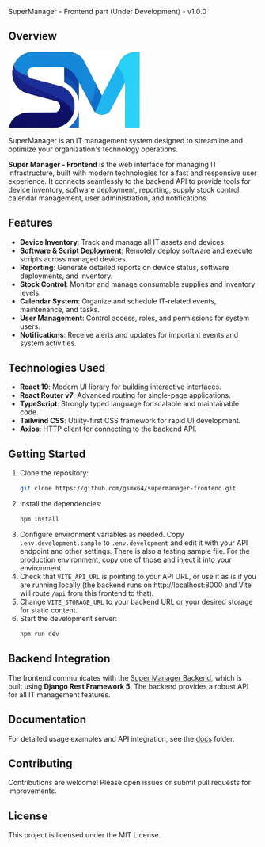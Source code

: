
SuperManager - Frontend part (Under Development) - v1.0.0

## Overview

![Super Manager Logo](docs/images/sm_logo_small.png)

SuperManager is an IT management system designed to streamline and optimize your organization's technology operations.

**Super Manager - Frontend** is the web interface for managing IT infrastructure, built with modern technologies for a fast and responsive user experience. It connects seamlessly to the backend API to provide tools for device inventory, software deployment, reporting, supply stock control, calendar management, user administration, and notifications.

## Features

- **Device Inventory**: Track and manage all IT assets and devices.
- **Software & Script Deployment**: Remotely deploy software and execute scripts across managed devices.
- **Reporting**: Generate detailed reports on device status, software deployments, and inventory.
- **Stock Control**: Monitor and manage consumable supplies and inventory levels.
- **Calendar System**: Organize and schedule IT-related events, maintenance, and tasks.
- **User Management**: Control access, roles, and permissions for system users.
- **Notifications**: Receive alerts and updates for important events and system activities.

## Technologies Used

- **React 19**: Modern UI library for building interactive interfaces.
- **React Router v7**: Advanced routing for single-page applications.
- **TypeScript**: Strongly typed language for scalable and maintainable code.
- **Tailwind CSS**: Utility-first CSS framework for rapid UI development.
- **Axios**: HTTP client for connecting to the backend API.


## Getting Started

1. Clone the repository:
    ```bash
    git clone https://github.com/gsmx64/supermanager-frontend.git
    ```
2. Install the dependencies:
    ```bash
    npm install
3. Configure environment variables as needed. Copy `.env.development.sample` to `.env.development` and edit it with your API endpoint and other settings. There is also a testing sample file. For the production environment, copy one of those and inject it into your environment.
4. Check that `VITE_API_URL` is pointing to your API URL, or use it as is if you are running locally (the backend runs on http://localhost:8000 and Vite will route `/api` from this frontend to that).
5. Change `VITE_STORAGE_URL` to your backend URL or your desired storage for static content.
6. Start the development server:
    ```bash
    npm run dev
    ```

## Backend Integration

The frontend communicates with the [Super Manager Backend](https://github.com/gsmx64/supermanager-backend.git), which is built using **Django Rest Framework 5**. The backend provides a robust API for all IT management features.

## Documentation

For detailed usage examples and API integration, see the [docs](./docs) folder.

## Contributing

Contributions are welcome! Please open issues or submit pull requests for improvements.

## License

This project is licensed under the MIT License.

